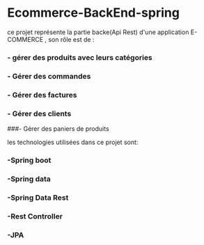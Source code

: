 # Ecommerce-BackEnd-spring

ce projet représente la partie backe(Api Rest) d'une application E-COMMERCE , son rôle est de :
### - gérer des produits avec leurs catégories
### - Gérer des commandes
### - Gérer des factures
### - Gérer des clients
###- Gérer des paniers de produits

les technologies utilisées dans ce projet sont:
### -Spring boot
### -Spring data
### -Spring Data Rest
### -Rest Controller
### -JPA
